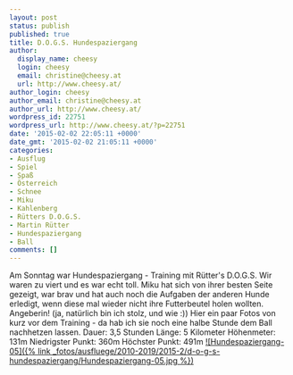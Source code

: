 ```yaml
---
layout: post
status: publish
published: true
title: D.O.G.S. Hundespaziergang
author:
  display_name: cheesy
  login: cheesy
  email: christine@cheesy.at
  url: http://www.cheesy.at/
author_login: cheesy
author_email: christine@cheesy.at
author_url: http://www.cheesy.at/
wordpress_id: 22751
wordpress_url: http://www.cheesy.at/?p=22751
date: '2015-02-02 22:05:11 +0000'
date_gmt: '2015-02-02 21:05:11 +0000'
categories:
- Ausflug
- Spiel
- Spaß
- Österreich
- Schnee
- Miku
- Kahlenberg
- Rütters D.O.G.S.
- Martin Rütter
- Hundespaziergang
- Ball
comments: []
---
```

Am Sonntag war Hundespaziergang - Training mit Rütter's D.O.G.S.
Wir waren zu viert und es war echt toll. Miku hat sich von ihrer besten Seite gezeigt, war brav und hat auch noch die Aufgaben der anderen Hunde erledigt, wenn diese mal wieder nicht ihre Futterbeutel holen wollten. Angeberin! (ja, natürlich bin ich stolz, und wie :))
Hier ein paar Fotos von kurz vor dem Training - da hab ich sie noch eine halbe Stunde dem Ball nachhetzen lassen.
Dauer: 3,5 Stunden
Länge: 5 Kilometer
Höhenmeter: 131m
Niedrigster Punkt: 360m
Höchster Punkt: 491m
[![Hundespaziergang-05]({% link _fotos/ausfluege/2010-2019/2015-2/d-o-g-s-hundespaziergang/Hundespaziergang-05.jpg %})](http://www.cheesy.at/fotos/ausfluege/d-o-g-s-hundespaziergang/ "D.O.G.S. Hundespaziergang")
